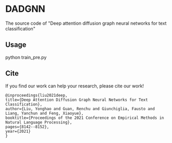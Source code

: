 # DADGNN
The source code of "Deep attention diffusion graph neural networks for text classification"

## Usage
python train_pre.py

## Cite

If you find our work can help your research, please cite our work! <br>
```
@inproceedings{liu2021deep,
title={Deep Attention Diffusion Graph Neural Networks for Text Classification},  
author={Liu, Yonghao and Guan, Renchu and Giunchiglia, Fausto and Liang, Yanchun and Feng, Xiaoyue},  
booktitle={Proceedings of the 2021 Conference on Empirical Methods in Natural Language Processing},  
pages={8142--8152},  
year={2021}  
}
```

